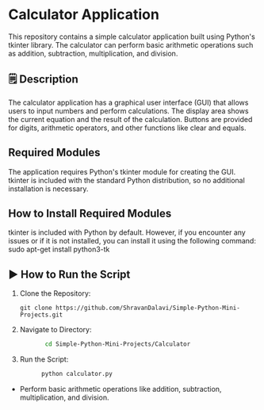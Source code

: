 # Calculator Application
This repository contains a simple calculator application built using Python's tkinter library. The calculator can perform basic arithmetic operations such as addition, subtraction, multiplication, and division.

## 🗒️ Description
The calculator application has a graphical user interface (GUI) that allows users to input numbers and perform calculations. The display area shows the current equation and the result of the calculation. Buttons are provided for digits, arithmetic operators, and other functions like clear and equals.

## Required Modules
The application requires Python's tkinter module for creating the GUI. tkinter is included with the standard Python distribution, so no additional installation is necessary.

## How to Install Required Modules
tkinter is included with Python by default. However, if you encounter any issues or if it is not installed, you can install it using the following command:
            sudo apt-get install python3-tk

## ▶️ How to Run the Script
1. Clone the Repository:
   ```
   git clone https://github.com/ShravanDalavi/Simple-Python-Mini-Projects.git
   ```
2. Navigate to Directory:
   ```bash 
          cd Simple-Python-Mini-Projects/Calculator
   ```
2. Run the Script:
   ```bash 
         python calculator.py
   ```
- Perform basic arithmetic operations like addition, subtraction, multiplication, and division.
